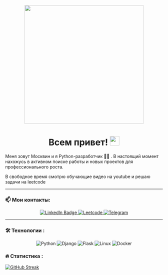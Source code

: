 <div id="header" align="center">
  <img src="https://i.giphy.com/media/v1.Y2lkPTc5MGI3NjExaDV3em04ZGV0N2ZxYzU1djYzemVqaDV6M2FtYzZ5Yzl6ZGlyamh1ayZlcD12MV9pbnRlcm5hbF9naWZfYnlfaWQmY3Q9Zw/ygAaR0n5RsyAM/giphy.gif" width="380"/>
</div>
<h1 align="center">
  Всем привет!
  <img src="https://media.giphy.com/media/hvRJCLFzcasrR4ia7z/giphy.gif" width="30px"/>
</h1>
 
Меня зовут Москвин и я Python-разработчик :man_technologist: . В настоящий момент нахожусь в активном поиске работы и новых проектов для профессионального роста.

В свободное время смотрю обучающие видео на youtube и решаю задачи на leetcode

___ 
### :mailbox: Мои контакты:
<div id="badges" align="center">
  <a href="https://www.linkedin.com/in/moskvin-angarkhaev-a63147316/">
    <img src="https://img.shields.io/badge/LinkedIn-blue?style=for-the-badge&logo=linkedin&logoColor=white" alt="LinkedIn Badge"/>
  </a>
  <a href="https://leetcode.com/u/moskvin_an/">
    <img src="https://img.shields.io/badge/LeetCode-000000?style=for-the-badge&logo=LeetCode&logoColor=#d16c06" alt="Leetcode"/>
  </a>
  <a href="https://t.me/magicasian">
    <img src="https://img.shields.io/badge/Telegram-2CA5E0?style=for-the-badge&logo=telegram&logoColor=white" alt="Telegram"/>
  </a>
</div>


---

### :hammer_and_wrench: Технологии :
<div align="center">
  <img src="https://img.shields.io/badge/python-3670A0?style=for-the-badge&logo=python&logoColor=ffdd54" alt="Python"/>
  <img src="https://img.shields.io/badge/django-%23092E20.svg?style=for-the-badge&logo=django&logoColor=white" alt="Django"/>
  <img src="https://img.shields.io/badge/flask-%23000.svg?style=for-the-badge&logo=flask&logoColor=white" alt="Flask"/>
  <img src="https://img.shields.io/badge/Linux-FCC624?style=for-the-badge&logo=linux&logoColor=black" alt="Linux"/>
  <img src="https://img.shields.io/badge/Docker-316192?style=for-the-badge&logo=docker&logoColor=white" alt="Docker"/>
</div>

### :fire: Статистика :

[![GitHub Streak](https://github-readme-streak-stats.herokuapp.com?user=Angarhaev)](https://git.io/streak-stats)

